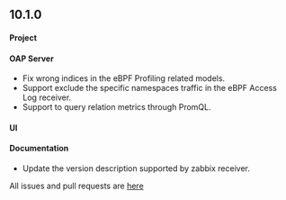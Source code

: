 ## 10.1.0

#### Project


#### OAP Server
* Fix wrong indices in the eBPF Profiling related models.
* Support exclude the specific namespaces traffic in the eBPF Access Log receiver.
* Support to query relation metrics through PromQL.


#### UI


#### Documentation
* Update the version description supported by zabbix receiver.


All issues and pull requests are [here](https://github.com/apache/skywalking/milestone/205?closed=1)
